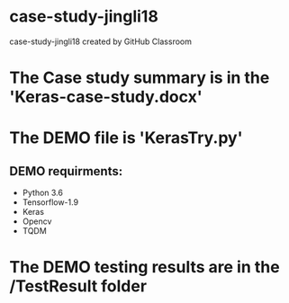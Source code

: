 # case-study-jingli18
case-study-jingli18 created by GitHub Classroom
# The Case study summary is in the 'Keras-case-study.docx'
# The DEMO file is 'KerasTry.py'
## DEMO requirments:
* Python 3.6
* Tensorflow-1.9
* Keras
* Opencv
* TQDM
# The DEMO testing results are in the /TestResult folder
